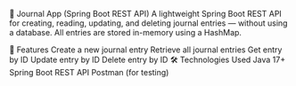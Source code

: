 📝 Journal App (Spring Boot REST API)
A lightweight Spring Boot REST API for creating, reading, updating, and deleting journal entries — without using a database. All entries are stored in-memory using a HashMap.

🚀 Features
Create a new journal entry
Retrieve all journal entries
Get entry by ID
Update entry by ID
Delete entry by ID
🛠 Technologies Used
Java 17+
Spring Boot
REST API
Postman (for testing)
